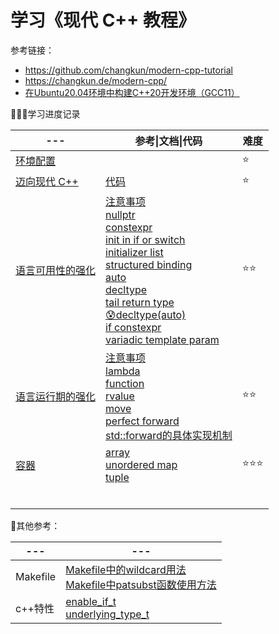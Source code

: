 # 学习《现代 C++ 教程》

参考链接：

+ https://github.com/changkun/modern-cpp-tutorial
+ https://changkun.de/modern-cpp/
+ [在Ubuntu20.04环境中构建C++20开发环境（GCC11）](https://cloud.tencent.com/developer/article/1635218)



🙇🏼‍♀️学习进度记录

| ---                                                          | 参考\|文档\|代码                                             | 难度 |
| ------------------------------------------------------------ | ------------------------------------------------------------ | ---- |
| [环境配置](https://blog.deskangel.com/2020/05/13/install-clang-on-ubuntu/) |                                                              | ⭐    |
| [迈向现代 C++](https://changkun.de/modern-cpp/zh-cn/01-intro/index.html) | [代码](./src/01/1.1.c.and.cpp)                               | ⭐    |
| [语言可用性的强化](https://changkun.de/modern-cpp/zh-cn/02-usability/index.html) | [注意事项](./doc/02-注意事项.md)<br />[nullptr](./src/02/2.01.nullptr.cpp)<br />[constexpr](./src/02/2.02.constexpr.cpp)<br />[init in if or switch](./src/02/2.03.if.switch.cpp)<br />[initializer list](./src/02/2.04.initializer.list.cpp)<br />[structured binding](./src/02/2.05.structured.binding.cpp)<br />[auto](./src/02/2.06.auto.cpp)<br />[decltype](./src/02/2.07.decltype.cpp)<br />[tail return type](./src/02/2.08.tail.return.type.cpp)<br />[😰decltype(auto)]()<br />[if constexpr](./src/02/2.10.if.constexpr.cpp)<br />[variadic template param](./src/02/2.15.variadic.template.param.cpp) | ⭐⭐   |
| [语言运行期的强化](https://changkun.de/modern-cpp/zh-cn/03-runtime/index.html) | [注意事项](doc/03-注意事项.md)<br />[lambda](./src/03/3.1.lambda.basic.cpp)<br />[function](src/03/3.2.function.wrap.cpp)<br />[rvalue](src/03/3.3.rvalue.cpp)<br />[move](src/03/3.5.move.semantics.cpp)<br />[perfect forward](src/03/3.7.perfect.forward.cpp)<br />[std::forward的具体实现机制](doc/03-std::forward的具体实现机制注意事项.md) | ⭐⭐   |
| [容器](https://changkun.de/modern-cpp/zh-cn/04-containers/index.html) | [array](src/04/4.1.linear.container.cpp)<br />[unordered map](src/04/4.2.unordered.map.cpp)<br />[tuple]() | ⭐⭐⭐  |
|                                                              |                                                              |      |
|                                                              |                                                              |      |
|                                                              |                                                              |      |
|                                                              |                                                              |      |
|                                                              |                                                              |      |
|                                                              |                                                              |      |

🤞其他参考：

| ---      | ---                                                          |
| -------- | ------------------------------------------------------------ |
| Makefile | [Makefile中的wildcard用法](https://blog.csdn.net/liangkaiming/article/details/6267357)<br />[Makefile中patsubst函数使用方法](https://blog.csdn.net/yanlaifan/article/details/71402787) |
| c++特性  | [enable_if_t](https://en.cppreference.com/w/cpp/types/enable_if)<br />[underlying_type_t](https://en.cppreference.com/w/cpp/types/underlying_type) |







